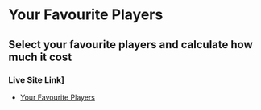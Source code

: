 # Your Favourite Players

## Select your favourite players and calculate how much it cost

### Live Site Link]
* [Your Favourite Players](https://your-favourite-players.netlify.app/)